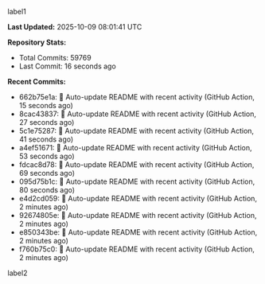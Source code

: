
label1 
<!-- ACTIVITY_START -->
**Last Updated:** 2025-10-09 08:01:41 UTC

**Repository Stats:**
- Total Commits: 59769
- Last Commit: 16 seconds ago

**Recent Commits:**
- 662b75e1a: 🤖 Auto-update README with recent activity (GitHub Action, 15 seconds ago)
- 8cac43837: 🤖 Auto-update README with recent activity (GitHub Action, 27 seconds ago)
- 5c1e75287: 🤖 Auto-update README with recent activity (GitHub Action, 41 seconds ago)
- a4ef51671: 🤖 Auto-update README with recent activity (GitHub Action, 53 seconds ago)
- fdcac8d78: 🤖 Auto-update README with recent activity (GitHub Action, 69 seconds ago)
- 095d75b1c: 🤖 Auto-update README with recent activity (GitHub Action, 80 seconds ago)
- e4d2cd059: 🤖 Auto-update README with recent activity (GitHub Action, 2 minutes ago)
- 92674805e: 🤖 Auto-update README with recent activity (GitHub Action, 2 minutes ago)
- e850343be: 🤖 Auto-update README with recent activity (GitHub Action, 2 minutes ago)
- f760b75c0: 🤖 Auto-update README with recent activity (GitHub Action, 2 minutes ago)
<!-- ACTIVITY_END -->

label2
